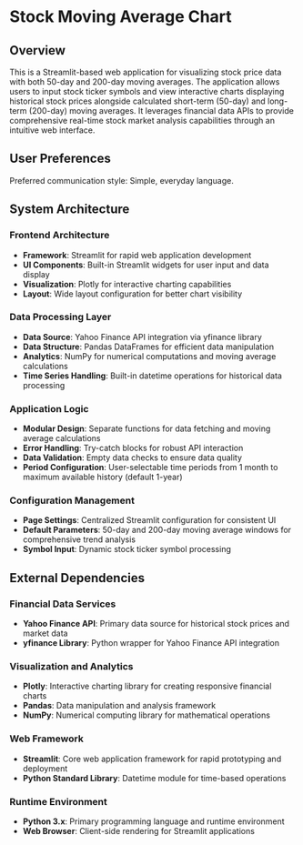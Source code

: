 # Stock Moving Average Chart

## Overview

This is a Streamlit-based web application for visualizing stock price data with both 50-day and 200-day moving averages. The application allows users to input stock ticker symbols and view interactive charts displaying historical stock prices alongside calculated short-term (50-day) and long-term (200-day) moving averages. It leverages financial data APIs to provide comprehensive real-time stock market analysis capabilities through an intuitive web interface.

## User Preferences

Preferred communication style: Simple, everyday language.

## System Architecture

### Frontend Architecture
- **Framework**: Streamlit for rapid web application development
- **UI Components**: Built-in Streamlit widgets for user input and data display
- **Visualization**: Plotly for interactive charting capabilities
- **Layout**: Wide layout configuration for better chart visibility

### Data Processing Layer
- **Data Source**: Yahoo Finance API integration via yfinance library
- **Data Structure**: Pandas DataFrames for efficient data manipulation
- **Analytics**: NumPy for numerical computations and moving average calculations
- **Time Series Handling**: Built-in datetime operations for historical data processing

### Application Logic
- **Modular Design**: Separate functions for data fetching and moving average calculations
- **Error Handling**: Try-catch blocks for robust API interaction
- **Data Validation**: Empty data checks to ensure data quality
- **Period Configuration**: User-selectable time periods from 1 month to maximum available history (default 1-year)

### Configuration Management
- **Page Settings**: Centralized Streamlit configuration for consistent UI
- **Default Parameters**: 50-day and 200-day moving average windows for comprehensive trend analysis
- **Symbol Input**: Dynamic stock ticker symbol processing

## External Dependencies

### Financial Data Services
- **Yahoo Finance API**: Primary data source for historical stock prices and market data
- **yfinance Library**: Python wrapper for Yahoo Finance API integration

### Visualization and Analytics
- **Plotly**: Interactive charting library for creating responsive financial charts
- **Pandas**: Data manipulation and analysis framework
- **NumPy**: Numerical computing library for mathematical operations

### Web Framework
- **Streamlit**: Core web application framework for rapid prototyping and deployment
- **Python Standard Library**: Datetime module for time-based operations

### Runtime Environment
- **Python 3.x**: Primary programming language and runtime environment
- **Web Browser**: Client-side rendering for Streamlit applications